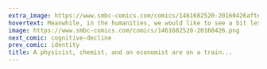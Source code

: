 ```yaml
---
extra_image: https://www.smbc-comics.com/comics/1461682520-20160426after.png
hovertext: Meanwhile, in the humanities, we would like to see a bit less whimsy.
image: https://www.smbc-comics.com/comics/1461682520-20160426.png
next_comic: cognitive-decline
prev_comic: identity
title: A physicist, chemist, and an economist are on a train...
---
```


